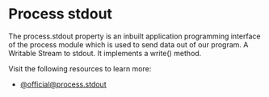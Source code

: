 # Process stdout

The process.stdout property is an inbuilt application programming interface of the process module which is used to send data out of our program. A Writable Stream to stdout. It implements a write() method.

Visit the following resources to learn more:

- [@official@process.stdout](https://nodejs.org/api/process.html#processstdout)
